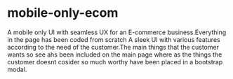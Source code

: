 # mobile-only-ecom
A mobile only UI with seamless UX for an E-commerce business.Everything in the page has been coded from scratch
A sleek UI with various features according to the need of the customer.The main things that the customer wants so see ahs been included on the main page where as the things the customer doesnt cosider so much worthy have been placed in a bootstrap modal.

